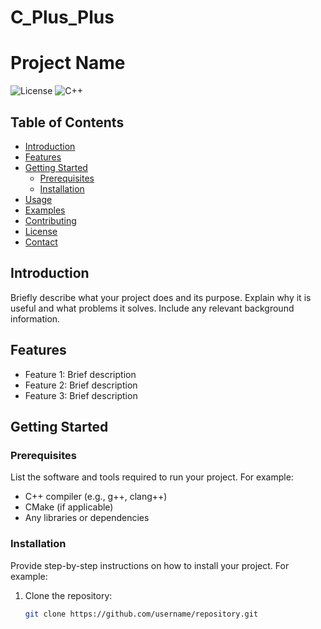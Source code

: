 # C_Plus_Plus
# Project Name

![License](https://img.shields.io/badge/license-MIT-blue.svg) ![C++](https://img.shields.io/badge/C%2B%2B-11%2B-blue.svg)

## Table of Contents
- [Introduction](#introduction)
- [Features](#features)
- [Getting Started](#getting-started)
  - [Prerequisites](#prerequisites)
  - [Installation](#installation)
- [Usage](#usage)
- [Examples](#examples)
- [Contributing](#contributing)
- [License](#license)
- [Contact](#contact)

## Introduction

Briefly describe what your project does and its purpose. Explain why it is useful and what problems it solves. Include any relevant background information.

## Features

- Feature 1: Brief description
- Feature 2: Brief description
- Feature 3: Brief description

## Getting Started

### Prerequisites

List the software and tools required to run your project. For example:

- C++ compiler (e.g., g++, clang++)
- CMake (if applicable)
- Any libraries or dependencies

### Installation

Provide step-by-step instructions on how to install your project. For example:

1. Clone the repository:
   ```bash
   git clone https://github.com/username/repository.git
